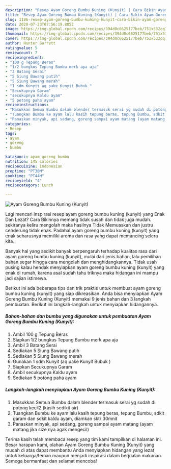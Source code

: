 ```yaml
---
description: "Resep Ayam Goreng Bumbu Kuning (Kunyit) | Cara Bikin Ayam Goreng Bumbu Kuning (Kunyit) Yang Enak dan Simpel"
title: "Resep Ayam Goreng Bumbu Kuning (Kunyit) | Cara Bikin Ayam Goreng Bumbu Kuning (Kunyit) Yang Enak dan Simpel"
slug: 1186-resep-ayam-goreng-bumbu-kuning-kunyit-cara-bikin-ayam-goreng-bumbu-kuning-kunyit-yang-enak-dan-simpel
date: 2020-07-23T07:56:19.805Z
image: https://img-global.cpcdn.com/recipes/394d0c6625177beb/751x532cq70/ayam-goreng-bumbu-kuning-kunyit-foto-resep-utama.jpg
thumbnail: https://img-global.cpcdn.com/recipes/394d0c6625177beb/751x532cq70/ayam-goreng-bumbu-kuning-kunyit-foto-resep-utama.jpg
cover: https://img-global.cpcdn.com/recipes/394d0c6625177beb/751x532cq70/ayam-goreng-bumbu-kuning-kunyit-foto-resep-utama.jpg
author: Hunter Garrett
ratingvalue: 5
reviewcount: 7
recipeingredient:
- "100 g Tepung Beras"
- "1/2 bungkus Tepung Bumbu merk apa aja"
- "3 Batang Serai"
- "5 Siung Bawang putih"
- "5 Siung Bawang merah"
- "1 sdm Kunyit aq pake Kunyit Bubuk "
- "Secukupnya Garam"
- "secukupnya Kaldu ayam"
- "5 potong paha ayam"
recipeinstructions:
- "Masukkan Semua Bumbu dalam blender termasuk serai yg sudah di potong kecil2 (kasih sedikit air)"
- "Tuangkan Bumbu ke ayam lalu kasih tepung beras, tepung Bumbu, sdkit garam dan sdkit kaldu ayam, diamkan sktr 30mnit"
- "Panaskan minyak, api sedang, goreng sampai ayam matang (ayam matang jika size nya agak mengecil)"
categories:
- Resep
tags:
- ayam
- goreng
- bumbu

katakunci: ayam goreng bumbu 
nutrition: 145 calories
recipecuisine: Indonesian
preptime: "PT30M"
cooktime: "PT44M"
recipeyield: "4"
recipecategory: Lunch

---
```



![Ayam Goreng Bumbu Kuning (Kunyit)](https://img-global.cpcdn.com/recipes/394d0c6625177beb/751x532cq70/ayam-goreng-bumbu-kuning-kunyit-foto-resep-utama.jpg)

Lagi mencari inspirasi resep ayam goreng bumbu kuning (kunyit) yang Enak Dan Lezat? Cara Bikinnya memang tidak susah dan tidak juga mudah. sekiranya keliru mengolah maka hasilnya Tidak Memuaskan dan justru cenderung tidak enak. Padahal ayam goreng bumbu kuning (kunyit) yang enak seharusnya memiliki aroma dan rasa yang dapat memancing selera kita.



Banyak hal yang sedikit banyak berpengaruh terhadap kualitas rasa dari ayam goreng bumbu kuning (kunyit), mulai dari jenis bahan, lalu pemilihan bahan segar hingga cara mengolah dan menghidangkannya. Tidak usah pusing kalau hendak menyiapkan ayam goreng bumbu kuning (kunyit) yang enak di rumah, karena asal sudah tahu triknya maka hidangan ini mampu jadi sajian istimewa.


Berikut ini ada beberapa tips dan trik praktis untuk membuat ayam goreng bumbu kuning (kunyit) yang siap dikreasikan. Anda bisa menyiapkan Ayam Goreng Bumbu Kuning (Kunyit) memakai 9 jenis bahan dan 3 langkah pembuatan. Berikut ini langkah-langkah untuk menyiapkan hidangannya.

<!--inarticleads1-->

##### Bahan-bahan dan bumbu yang digunakan untuk pembuatan Ayam Goreng Bumbu Kuning (Kunyit):

1. Ambil 100 g Tepung Beras
1. Siapkan 1/2 bungkus Tepung Bumbu merk apa aja
1. Ambil 3 Batang Serai
1. Sediakan 5 Siung Bawang putih
1. Sediakan 5 Siung Bawang merah
1. Gunakan 1 sdm Kunyit (aq pake Kunyit Bubuk )
1. Siapkan Secukupnya Garam
1. Ambil secukupnya Kaldu ayam
1. Sediakan 5 potong paha ayam




<!--inarticleads2-->

##### Langkah-langkah menyiapkan Ayam Goreng Bumbu Kuning (Kunyit):

1. Masukkan Semua Bumbu dalam blender termasuk serai yg sudah di potong kecil2 (kasih sedikit air)
1. Tuangkan Bumbu ke ayam lalu kasih tepung beras, tepung Bumbu, sdkit garam dan sdkit kaldu ayam, diamkan sktr 30mnit
1. Panaskan minyak, api sedang, goreng sampai ayam matang (ayam matang jika size nya agak mengecil)




Terima kasih telah membaca resep yang tim kami tampilkan di halaman ini. Besar harapan kami, olahan Ayam Goreng Bumbu Kuning (Kunyit) yang mudah di atas dapat membantu Anda menyiapkan hidangan yang lezat untuk keluarga/teman maupun menjadi inspirasi dalam berjualan makanan. Semoga bermanfaat dan selamat mencoba!

